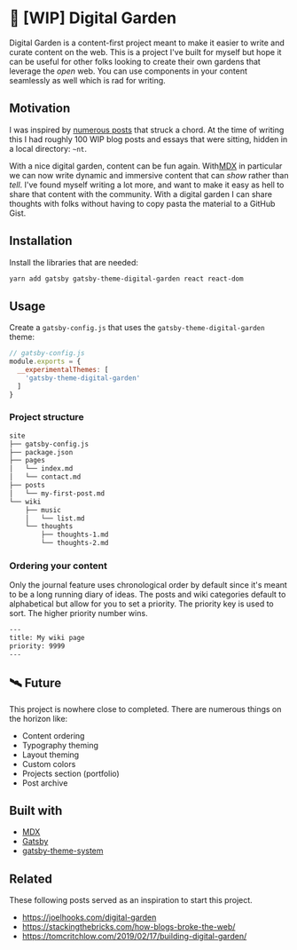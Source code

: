 # 🌻 [WIP] Digital Garden

Digital Garden is a content-first project meant to make it easier to
write and curate content on the web. This is a project I've built for
myself but hope it can be useful for other folks looking to create
their own gardens that leverage the _open_ web. You can use components
in your content seamlessly as well which is rad for writing.

## Motivation

I was inspired by [numerous posts](#related) that struck a chord.
At the time of writing this I had roughly 100 WIP blog posts and essays
that were sitting, hidden in a local directory: `~nt`.

With a nice digital garden, content can be fun again. With[MDX][] in
particular we can now write dynamic and immersive content that can _show_
rather than _tell_. I've found myself writing a lot more, and want to make
it easy as hell to share that content with the community. With a digital
garden I can share thoughts with folks without having to copy pasta the
material to a GitHub Gist.

## Installation

Install the libraries that are needed:

```sh
yarn add gatsby gatsby-theme-digital-garden react react-dom
```

## Usage

Create a `gatsby-config.js` that uses the `gatsby-theme-digital-garden`
theme:

```js
// gatsby-config.js
module.exports = {
  __experimentalThemes: [
    'gatsby-theme-digital-garden'
  ]
}
```

### Project structure

```txt
site
├── gatsby-config.js
├── package.json
├── pages
│   └── index.md
│   └── contact.md
├── posts
│   └── my-first-post.md
└── wiki
    ├── music
    │   └── list.md
    └── thoughts
        ├── thoughts-1.md
        └── thoughts-2.md
```

### Ordering your content

Only the journal feature uses chronological order by default since it's meant
to be a long running diary of ideas. The posts and wiki categories default
to alphabetical but allow for you to set a priority. The priority key is used
to sort. The higher priority number wins.

```txt
---
title: My wiki page
priority: 9999
---
```

## 🛰 Future

This project is nowhere close to completed. There are numerous
things on the horizon like:

- Content ordering
- Typography theming
- Layout theming
- Custom colors
- Projects section (portfolio)
- Post archive

## Built with

- [MDX][]
- [Gatsby][]
- [gatsby-theme-system][]

## Related

These following posts served as an inspiration to start this project.

- https://joelhooks.com/digital-garden
- https://stackingthebricks.com/how-blogs-broke-the-web/
- https://tomcritchlow.com/2019/02/17/building-digital-garden/

[mdx]: https://mdxjs.com

[gatsby]: https://gatsbyjs.org

[gatsby-theme-system]: https://gatsby-themes.now.sh
